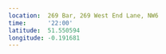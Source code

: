 ```yaml
---
location:  269 Bar, 269 West End Lane, NW6
time:      '22:00'
latitude:  51.550594
longitude: -0.191681
---
```

